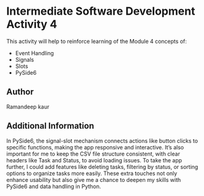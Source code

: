 # Intermediate Software Development Activity 4
This activity will help to reinforce learning of the Module 4 concepts of:

- Event Handling
- Signals
- Slots
- PySide6

## Author
Ramandeep kaur

## Additional Information

In PySide6, the signal-slot mechanism connects actions like button clicks to specific functions, making the app responsive and interactive. It’s also important for me to keep the CSV file structure consistent, with clear headers like Task and Status, to avoid loading issues. To take the app further, I could add features like deleting tasks, filtering by status, or sorting options to organize tasks more easily. These extra touches not only enhance usability but also give me a chance to deepen my skills with PySide6 and data handling in Python.